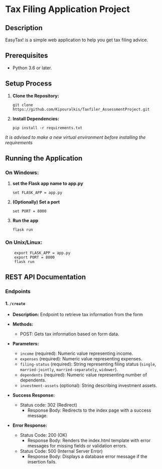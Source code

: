 # Tax Filing Application Project

## Description

EasyTax! is a simple web application to help you get tax filing advice.

## Prerequisites

- Python 3.6 or later.

## Setup Process

1.  **Clone the Repository:**

    ```shell
    git clone https://github.com/Kipouralkis/Taxfiler_AssessmentProject.git

    ```

2. **Install Dependencies:**

    ```shell
    pip install -r requirements.txt
    ```

_It is advised to make a new virtual environment before installing the requirements_


## Running the Application

### On Windows: 

1. **set the Flask app name to app.py**

    ```shell
    set FLASK_APP = app.py
    ```

2. **(Optionally) Set a port**

    ```shell
    set PORT = 8000
    ```

3. **Run the app**

    ```shell
    flask run
    ```

### On Unix/Linux:

```shell
    export FLASK_APP = app.py
    export PORT = 8000
    flask run
```

## REST API Documentation

### Endpoints

#### 1. `/create`

- **Description:** Endpoint to retrieve tax information from the form

- **Methods:**
    - POST: Gets tax information based on form data.

- **Parameters:**
  - `income` (required): Numeric value representing income.
  - `expenses` (required): Numeric value representing expenses.
  - `filing-status` (required): String representing filing status (`single`, `married-jointly`, `married-separately`, `widower`).
  - `dependents` (required): Numeric value representing number of dependents.
  - `investment-assets` (optional): String describing investment assets.

- **Success Response:**
    -  Status code: 302 (Redirect)
        - Response Body: Redirects to the index page with a success message.

- **Error Response:**
    - Status Code: 200 (OK)
        - Response Body: Renders the index.html template with error messages for missing fields or validation errors.
    - Status Code: 500 (Internal Server Error)
        - Response Body: Displays a database error message if the insertion fails.